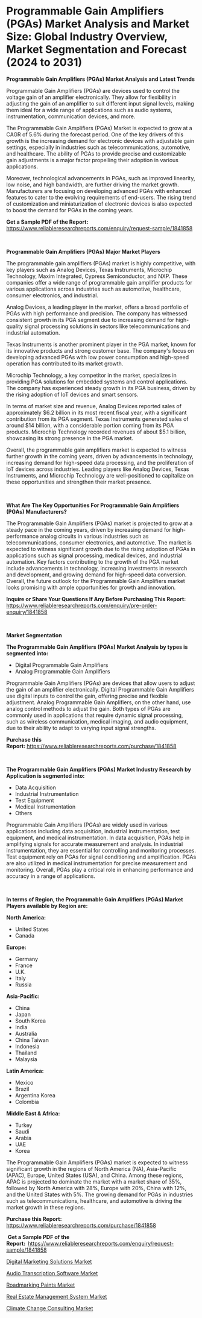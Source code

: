 <p><h1>Programmable Gain Amplifiers (PGAs) Market Analysis and Market Size: Global Industry Overview, Market Segmentation and Forecast (2024 to 2031)</h1></p><p><strong>Programmable Gain Amplifiers (PGAs) Market Analysis and Latest Trends</strong></p>
<p><p>Programmable Gain Amplifiers (PGAs) are devices used to control the voltage gain of an amplifier electronically. They allow for flexibility in adjusting the gain of an amplifier to suit different input signal levels, making them ideal for a wide range of applications such as audio systems, instrumentation, communication devices, and more.</p><p>The Programmable Gain Amplifiers (PGAs) Market is expected to grow at a CAGR of 5.6% during the forecast period. One of the key drivers of this growth is the increasing demand for electronic devices with adjustable gain settings, especially in industries such as telecommunications, automotive, and healthcare. The ability of PGAs to provide precise and customizable gain adjustments is a major factor propelling their adoption in various applications.</p><p>Moreover, technological advancements in PGAs, such as improved linearity, low noise, and high bandwidth, are further driving the market growth. Manufacturers are focusing on developing advanced PGAs with enhanced features to cater to the evolving requirements of end-users. The rising trend of customization and miniaturization of electronic devices is also expected to boost the demand for PGAs in the coming years.</p></p>
<p><strong>Get a Sample PDF of the Report:&nbsp;</strong> <a href="https://www.reliableresearchreports.com/enquiry/request-sample/1841858">https://www.reliableresearchreports.com/enquiry/request-sample/1841858</a></p>
<p>&nbsp;</p>
<p><strong>Programmable Gain Amplifiers (PGAs) Major Market Players</strong></p>
<p><p>The programmable gain amplifiers (PGAs) market is highly competitive, with key players such as Analog Devices, Texas Instruments, Microchip Technology, Maxim Integrated, Cypress Semiconductor, and NXP. These companies offer a wide range of programmable gain amplifier products for various applications across industries such as automotive, healthcare, consumer electronics, and industrial.</p><p>Analog Devices, a leading player in the market, offers a broad portfolio of PGAs with high performance and precision. The company has witnessed consistent growth in its PGA segment due to increasing demand for high-quality signal processing solutions in sectors like telecommunications and industrial automation.</p><p>Texas Instruments is another prominent player in the PGA market, known for its innovative products and strong customer base. The company's focus on developing advanced PGAs with low power consumption and high-speed operation has contributed to its market growth.</p><p>Microchip Technology, a key competitor in the market, specializes in providing PGA solutions for embedded systems and control applications. The company has experienced steady growth in its PGA business, driven by the rising adoption of IoT devices and smart sensors.</p><p>In terms of market size and revenue, Analog Devices reported sales of approximately $6.2 billion in its most recent fiscal year, with a significant contribution from its PGA segment. Texas Instruments generated sales of around $14 billion, with a considerable portion coming from its PGA products. Microchip Technology recorded revenues of about $5.1 billion, showcasing its strong presence in the PGA market.</p><p>Overall, the programmable gain amplifiers market is expected to witness further growth in the coming years, driven by advancements in technology, increasing demand for high-speed data processing, and the proliferation of IoT devices across industries. Leading players like Analog Devices, Texas Instruments, and Microchip Technology are well-positioned to capitalize on these opportunities and strengthen their market presence.</p></p>
<p>&nbsp;</p>
<p><strong>What Are The Key Opportunities For Programmable Gain Amplifiers (PGAs) Manufacturers?</strong></p>
<p><p>The Programmable Gain Amplifiers (PGAs) market is projected to grow at a steady pace in the coming years, driven by increasing demand for high-performance analog circuits in various industries such as telecommunications, consumer electronics, and automotive. The market is expected to witness significant growth due to the rising adoption of PGAs in applications such as signal processing, medical devices, and industrial automation. Key factors contributing to the growth of the PGA market include advancements in technology, increasing investments in research and development, and growing demand for high-speed data conversion. Overall, the future outlook for the Programmable Gain Amplifiers market looks promising with ample opportunities for growth and innovation.</p></p>
<p><strong>Inquire or Share Your Questions If Any Before Purchasing This Report:</strong> <a href="https://www.reliableresearchreports.com/enquiry/pre-order-enquiry/1841858">https://www.reliableresearchreports.com/enquiry/pre-order-enquiry/1841858</a></p>
<p>&nbsp;</p>
<p><strong>Market Segmentation</strong></p>
<p><strong>The Programmable Gain Amplifiers (PGAs) Market Analysis by types is segmented into:</strong></p>
<p><ul><li>Digital Programmable Gain Amplifiers</li><li>Analog Programmable Gain Amplifiers</li></ul></p>
<p><p>Programmable Gain Amplifiers (PGAs) are devices that allow users to adjust the gain of an amplifier electronically. Digital Programmable Gain Amplifiers use digital inputs to control the gain, offering precise and flexible adjustment. Analog Programmable Gain Amplifiers, on the other hand, use analog control methods to adjust the gain. Both types of PGAs are commonly used in applications that require dynamic signal processing, such as wireless communication, medical imaging, and audio equipment, due to their ability to adapt to varying input signal strengths.</p></p>
<p><strong>Purchase this Report:&nbsp;</strong><a href="https://www.reliableresearchreports.com/purchase/1841858">https://www.reliableresearchreports.com/purchase/1841858</a></p>
<p>&nbsp;</p>
<p><strong>The Programmable Gain Amplifiers (PGAs) Market Industry Research by Application is segmented into:</strong></p>
<p><ul><li>Data Acquisition</li><li>Industrial Instrumentation</li><li>Test Equipment</li><li>Medical Instrumentation</li><li>Others</li></ul></p>
<p><p>Programmable Gain Amplifiers (PGAs) are widely used in various applications including data acquisition, industrial instrumentation, test equipment, and medical instrumentation. In data acquisition, PGAs help in amplifying signals for accurate measurement and analysis. In industrial instrumentation, they are essential for controlling and monitoring processes. Test equipment rely on PGAs for signal conditioning and amplification. PGAs are also utilized in medical instrumentation for precise measurement and monitoring. Overall, PGAs play a critical role in enhancing performance and accuracy in a range of applications.</p></p>
<p>&nbsp;</p>
<p><strong>In terms of Region, the Programmable Gain Amplifiers (PGAs) Market Players available by Region are:</strong></p>
<p>
    <p> <strong> North America: </strong>
        <ul>
            <li>United States</li>
            <li>Canada</li>
        </ul>
        </p> 
    <p> <strong> Europe: </strong>
        <ul>
            <li>Germany</li>
            <li>France</li>
            <li>U.K.</li>
            <li>Italy</li>
            <li>Russia</li>
        </ul>
        </p> 
    <p> <strong> Asia-Pacific: </strong>
        <ul>
            <li>China</li>
            <li>Japan</li>
            <li>South Korea</li>
            <li>India</li>
            <li>Australia</li>
            <li>China Taiwan</li>
            <li>Indonesia</li>
            <li>Thailand</li>
            <li>Malaysia</li>
        </ul>
        </p> 
    <p> <strong> Latin America: </strong>
        <ul>
            <li>Mexico</li>
            <li>Brazil</li>
            <li>Argentina Korea</li>
            <li>Colombia</li>
        </ul>
        </p> 
    <p> <strong> Middle East & Africa: </strong>
        <ul>
            <li>Turkey</li>
            <li>Saudi</li>
            <li>Arabia</li>
            <li>UAE</li>
            <li>Korea</li>
        </ul>
    </p>
    </p>
<p><p>The Programmable Gain Amplifiers (PGAs) market is expected to witness significant growth in the regions of North America (NA), Asia-Pacific (APAC), Europe, United States (USA), and China. Among these regions, APAC is projected to dominate the market with a market share of 35%, followed by North America with 28%, Europe with 20%, China with 12%, and the United States with 5%. The growing demand for PGAs in industries such as telecommunications, healthcare, and automotive is driving the market growth in these regions.</p></p>
<p><strong>Purchase this Report: </strong><a href="https://www.reliableresearchreports.com/purchase/1841858">https://www.reliableresearchreports.com/purchase/1841858</a></p>
<p>&nbsp;<strong>Get a Sample PDF of the Report:&nbsp;&nbsp;</strong><a href="https://www.reliableresearchreports.com/enquiry/request-sample/1841858">https://www.reliableresearchreports.com/enquiry/request-sample/1841858</a></p>
<p><strong></strong></p>
<p><p><a href="https://medium.com/@elianhickle/digital-marketing-solutions-market-report-reveals-the-latest-trends-and-growth-opportunities-of-ef875f8fe069">Digital Marketing Solutions Market</a></p><p><a href="https://medium.com/@elianhickle/audio-transcription-software-market-size-reveals-the-best-marketing-channels-in-global-industry-c441ae36044c">Audio Transcription Software Market</a></p><p><a href="https://github.com/danielneavesallisons03mba/Market-Research-Report-List-1/blob/main/roadmarking-paints-market.md">Roadmarking Paints Market</a></p><p><a href="https://medium.com/@elianhickle/real-estate-management-system-market-insights-into-market-cagr-market-trends-and-growth-8be1ff9880ef">Real Estate Management System Market</a></p><p><a href="https://medium.com/@elianhickle/climate-change-consulting-market-furnishes-information-on-market-share-market-trends-and-market-982a39f6f4e3">Climate Change Consulting Market</a></p></p>